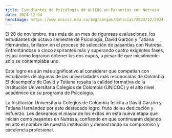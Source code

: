 ```yaml
---
title: Estudiantes de Psicología de UNICOC en Pasantías con Nutresa
date: 2024-12-04
heroImage: https://www.unicoc.edu.co/img/cargas/Noticias/2024/12/2024-12-5-10779.jpg
---
```


El 28 de noviembre, tras más de un mes de rigurosas evaluaciones, los estudiantes de octavo semestre de Psicología, David Garzón y Tatiana Hernández, brillaron en el proceso de selección de pasantías con Nutresa. Enfrentándose a cinco aspirantes más y superando cuatro exigentes fases, es asi como lograron obtener los dos cupos, a pesar de que inicialmente solo se contemplaba uno.

Este logro es aún más significativo al considerar que competían con estudiantes de algunas de las universidades más reconocidas de Colombia. El desempeño de David y Tatiana resalta la calidad formativa de la Institución Universitaria Colegios de Colombia (UNICOC) y el alto nivel académico de su programa de Psicologia.

La Institución Universitaria Colegios de Colombia felicita a David Garzón y Tatiana Hernández por este destacado logro, fruto de su dedicación y esfuerzo. Les deseamos el mayor de los éxitos en esta nueva etapa que inician como pasantes en Nutresa, confiando en que continuarán dejando en alto el nombre de nuestra institución y demostrando su compromiso y excelencia profesional.
